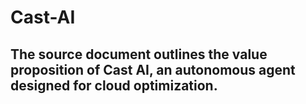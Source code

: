 # Cast-AI

## The source document outlines the value proposition of Cast AI, an autonomous agent designed for cloud optimization. 
